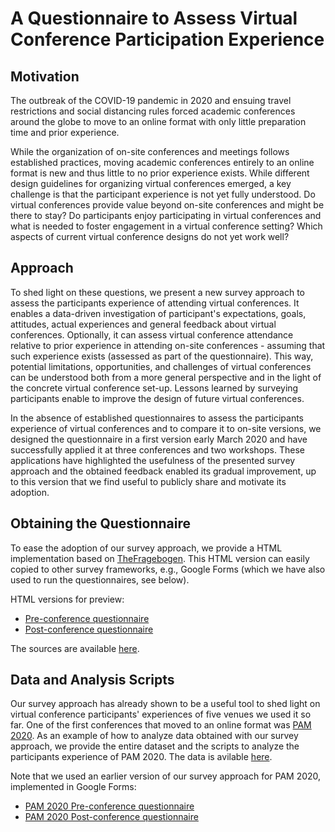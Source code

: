 # A Questionnaire to Assess Virtual Conference Participation Experience

## Motivation
The outbreak of the COVID-19 pandemic in 2020 and ensuing travel restrictions and social distancing rules forced academic conferences around the globe to move to an online format with only little preparation time and prior experience.

While the organization of on-site conferences and meetings follows established practices, moving academic conferences entirely to an online format is new and thus little to no prior experience exists.
While different design guidelines for organizing virtual conferences emerged, a key challenge is that the participant experience is not yet fully understood. 
Do virtual conferences provide value beyond on-site conferences and might be there to stay?
Do participants enjoy participating in virtual conferences and what is needed to foster engagement in a virtual conference setting?
Which aspects of current virtual conference designs do not yet work well?

## Approach
To shed light on these questions, we present a new survey approach to assess the participants experience of attending virtual conferences.
It enables a data-driven investigation of participant's expectations, goals, attitudes, actual experiences and general feedback about virtual conferences.
Optionally, it can assess virtual conference attendance relative to prior experience in attending on-site conferences - assuming that such experience exists (assessed as part of the questionnaire).
This way, potential limitations, opportunities, and challenges of virtual conferences can be understood both from a more general perspective and in the light of the concrete virtual conference set-up.
Lessons learned by surveying participants enable to improve the design of future virtual conferences.

In the absence of established questionnaires to assess the participants experience of virtual conferences and to compare it to on-site versions, we designed the questionnaire in a first version early March 2020 and have successfully applied it at three conferences and two workshops.
These applications have highlighted the usefulness of the presented survey approach and the obtained feedback enabled its gradual improvement, up to this version that we find useful to publicly share and motivate its adoption.

## Obtaining the Questionnaire

To ease the adoption of our survey approach, we provide a HTML implementation based on [TheFragebogen](https://thefragebogen.de/). This HTML version can easily copied to other survey frameworks, e.g., Google Forms (which we have also used to run the questionnaires, see below).

HTML versions for preview:
* [Pre-conference questionnaire](https://ohohlfeld.github.io/virtual-conference-experience/pre-conference.html)
* [Post-conference questionnaire](https://ohohlfeld.github.io/virtual-conference-experience/post-conference.html)

The sources are available [here](questionnaires/).

## Data and Analysis Scripts

Our survey approach has already shown to be a useful tool to shed light on virtual conference participants' experiences of five venues we used it so far. One of the first conferences that moved to an online format was [PAM 2020](https://ccronline.sigcomm.org/wp-content/uploads/2020/08/sigcomm-ccr-final432.pdf). As an example of how to analyze data obtained with our survey approach, we provide the entire dataset and the scripts to analyze the participants experience of PAM 2020. The data is avilable [here](pam2020/).

Note that we used an earlier version of our survey approach for PAM 2020, implemented in Google Forms:
* [PAM 2020 Pre-conference questionnaire](https://github.com/ohohlfeld/virtual-conference-experience/blob/master/pam2020/PAM-Pre_conference_questionnaire.pdf)
* [PAM 2020 Post-conference questionnaire](https://github.com/ohohlfeld/virtual-conference-experience/blob/master/pam2020/PAM-Post_conference_questionnaire.pdf)